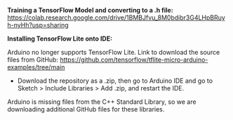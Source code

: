 **Training a TensorFlow Model and converting to a .h file:**
https://colab.research.google.com/drive/1BMBJfvu_8M0bdibr3G4LHpBRuyh-nyHh?usp=sharing


**Installing TensorFlow Lite onto IDE:**

Arduino no longer supports TensorFlow Lite. Link to download the source files from GitHub: https://github.com/tensorflow/tflite-micro-arduino-examples/tree/main

* Download the repository as a .zip, then go to Arduino IDE and go to Sketch > Include Libraries > Add .zip, and restart the IDE.

Arduino is missing files from the C++ Standard Library, so we are downloading additional GitHub files for these libraries.
